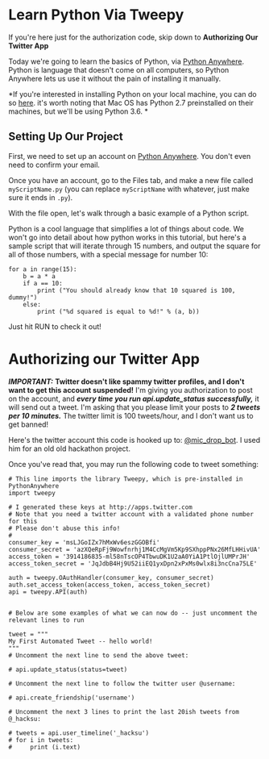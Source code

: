 # Learn Python Via Tweepy

If you're here just for the authorization code, skip down to **Authorizing Our Twitter App**

Today we're going to learn the basics of Python, via [Python Anywhere](http://pythonanywhere.com).  Python is language that doesn't come on all computers, so Python Anywhere lets us use it without the pain of installing it manually. 

*If you're interested in installing Python on your local machine, you can do so [here](https://www.python.org/downloads/). it's worth noting that Mac OS has Python 2.7 preinstalled on their machines, but we'll be using Python 3.6. *

## Setting Up Our Project

First, we need to set up an account on [Python Anywhere](http://pythonanywhere.com). You don't even need to confirm your email.

Once you have an account, go to the Files tab, and make a new file called `myScriptName.py` (you can replace `myScriptName` with whatever, just make sure it ends in `.py`). 

With the file open, let's walk through a basic example of a Python script.

Python is a cool language that simplifies a lot of things about code. We won't go into detail about how python works in this tutorial, but here's a sample script that will iterate through 15 numbers, and output the square for all of those numbers, with a special message for number 10:

```
for a in range(15):
    b = a * a
    if a == 10:
        print ("You should already know that 10 squared is 100, dummy!")
    else:
        print ("%d squared is equal to %d!" % (a, b))
```

Just hit RUN to check it out!

# Authorizing our Twitter App

***IMPORTANT:*** **Twitter doesn't like spammy twitter profiles, and I don't want to get this account suspended!** I'm giving you authorization to post on the account, and ***every time you run api.update_status successfully,*** it will send out a tweet.  I'm asking that you please limit your posts to ***2 tweets per 10 minutes.*** The twitter limit is 100 tweets/hour, and I don't want us to get banned!

Here's the twitter account this code is hooked up to: [@mic_drop_bot](https://twitter.com/Mic_Drop_Bot). I used him for an old old hackathon project. 

Once you've read that, you may run the following code to tweet something:

```
# This line imports the library Tweepy, which is pre-installed in PythonAnywhere
import tweepy

# I generated these keys at http://apps.twitter.com
# Note that you need a twitter account with a validated phone number for this
# Please don't abuse this info! 
#
consumer_key = 'msLJGoIZx7hMxWv6eszGGOBfi'
consumer_secret = 'azXQeRpFj9Wowfnrhj1M4CcMgVm5Kp9SXhppPNx26MfLHHivUA'
access_token = '3914186835-ml58nTscOP4TbwuDK1U2aA0YiA1PtlOjlUMPrJH'
access_token_secret = 'JqJdbB4Hj9U52iiEQ1yxDpn2xPxMs0wlx8i3ncCna75LE'

auth = tweepy.OAuthHandler(consumer_key, consumer_secret)
auth.set_access_token(access_token, access_token_secret)
api = tweepy.API(auth)


# Below are some examples of what we can now do -- just uncomment the relevant lines to run

tweet = """
My First Automated Tweet -- hello world!
"""
# Uncomment the next line to send the above tweet:

# api.update_status(status=tweet)

# Uncomment the next line to follow the twitter user @username:

# api.create_friendship('username')

# Uncomment the next 3 lines to print the last 20ish tweets from @_hacksu:

# tweets = api.user_timeline('_hacksu')
# for i in tweets:
#     print (i.text)
```

